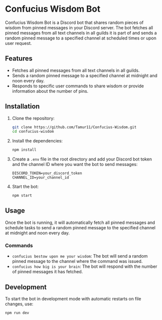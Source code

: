 # Confucius Wisdom Bot

Confucius Wisdom Bot is a Discord bot that shares random pieces of wisdom from pinned messages in your Discord server. The bot fetches all pinned messages from all text channels in all guilds it is part of and sends a random pinned message to a specified channel at scheduled times or upon user request.

## Features

- Fetches all pinned messages from all text channels in all guilds.
- Sends a random pinned message to a specified channel at midnight and noon every day.
- Responds to specific user commands to share wisdom or provide information about the number of pins.

## Installation

1. Clone the repository:

   ```sh
   git clone https://github.com/Tamur11/Confucius-Wisdom.git
   cd confucius-wisdom
   ```

2. Install the dependencies:

   ```sh
   npm install
   ```

3. Create a `.env` file in the root directory and add your Discord bot token and the channel ID where you want the bot to send messages:

   ```
   DISCORD_TOKEN=your_discord_token
   CHANNEL_ID=your_channel_id
   ```

4. Start the bot:
   ```sh
   npm start
   ```

## Usage

Once the bot is running, it will automatically fetch all pinned messages and schedule tasks to send a random pinned message to the specified channel at midnight and noon every day.

### Commands

- `confucius bestow upon me your wisdom`: The bot will send a random pinned message to the channel where the command was issued.
- `confucius how big is your brain`: The bot will respond with the number of pinned messages it has fetched.

## Development

To start the bot in development mode with automatic restarts on file changes, use:

```sh
npm run dev
```
